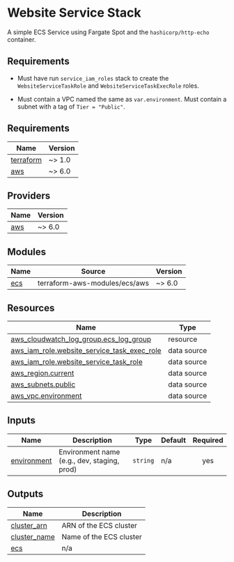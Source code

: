 # Website Service Stack

A simple ECS Service using Fargate Spot and the `hashicorp/http-echo` container.

## Requirements
- Must have run `service_iam_roles` stack to create the `WebsiteServiceTaskRole` and `WebsiteServiceTaskExecRole` roles.

- Must contain a VPC named the same as `var.environment`. Must contain a subnet with a tag of `Tier = "Public"`.


<!-- BEGIN_TF_DOCS -->
## Requirements

| Name | Version |
|------|---------|
| <a name="requirement_terraform"></a> [terraform](#requirement\_terraform) | ~> 1.0 |
| <a name="requirement_aws"></a> [aws](#requirement\_aws) | ~> 6.0 |

## Providers

| Name | Version |
|------|---------|
| <a name="provider_aws"></a> [aws](#provider\_aws) | ~> 6.0 |

## Modules

| Name | Source | Version |
|------|--------|---------|
| <a name="module_ecs"></a> [ecs](#module\_ecs) | terraform-aws-modules/ecs/aws | ~> 6.0 |

## Resources

| Name | Type |
|------|------|
| [aws_cloudwatch_log_group.ecs_log_group](https://registry.terraform.io/providers/hashicorp/aws/latest/docs/resources/cloudwatch_log_group) | resource |
| [aws_iam_role.website_service_task_exec_role](https://registry.terraform.io/providers/hashicorp/aws/latest/docs/data-sources/iam_role) | data source |
| [aws_iam_role.website_service_task_role](https://registry.terraform.io/providers/hashicorp/aws/latest/docs/data-sources/iam_role) | data source |
| [aws_region.current](https://registry.terraform.io/providers/hashicorp/aws/latest/docs/data-sources/region) | data source |
| [aws_subnets.public](https://registry.terraform.io/providers/hashicorp/aws/latest/docs/data-sources/subnets) | data source |
| [aws_vpc.environment](https://registry.terraform.io/providers/hashicorp/aws/latest/docs/data-sources/vpc) | data source |

## Inputs

| Name | Description | Type | Default | Required |
|------|-------------|------|---------|:--------:|
| <a name="input_environment"></a> [environment](#input\_environment) | Environment name (e.g., dev, staging, prod) | `string` | n/a | yes |

## Outputs

| Name | Description |
|------|-------------|
| <a name="output_cluster_arn"></a> [cluster\_arn](#output\_cluster\_arn) | ARN of the ECS cluster |
| <a name="output_cluster_name"></a> [cluster\_name](#output\_cluster\_name) | Name of the ECS cluster |
| <a name="output_ecs"></a> [ecs](#output\_ecs) | n/a |
<!-- END_TF_DOCS -->
